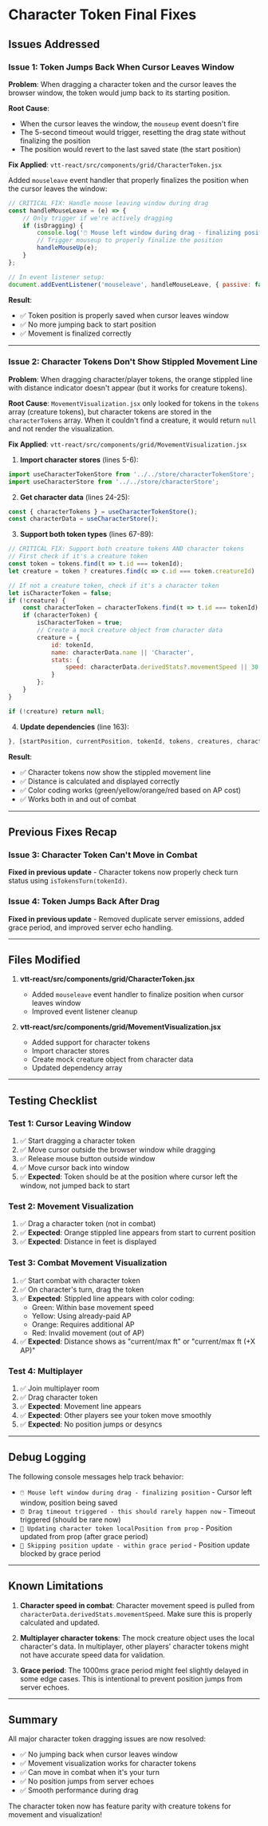 # Character Token Final Fixes

## Issues Addressed

### Issue 1: Token Jumps Back When Cursor Leaves Window
**Problem**: When dragging a character token and the cursor leaves the browser window, the token would jump back to its starting position.

**Root Cause**: 
- When the cursor leaves the window, the `mouseup` event doesn't fire
- The 5-second timeout would trigger, resetting the drag state without finalizing the position
- The position would revert to the last saved state (the start position)

**Fix Applied**: `vtt-react/src/components/grid/CharacterToken.jsx`

Added `mouseleave` event handler that properly finalizes the position when the cursor leaves the window:

```javascript
// CRITICAL FIX: Handle mouse leaving window during drag
const handleMouseLeave = (e) => {
    // Only trigger if we're actively dragging
    if (isDragging) {
        console.log('🖱️ Mouse left window during drag - finalizing position');
        // Trigger mouseup to properly finalize the position
        handleMouseUp(e);
    }
};

// In event listener setup:
document.addEventListener('mouseleave', handleMouseLeave, { passive: false });
```

**Result**: 
- ✅ Token position is properly saved when cursor leaves window
- ✅ No more jumping back to start position
- ✅ Movement is finalized correctly

---

### Issue 2: Character Tokens Don't Show Stippled Movement Line
**Problem**: When dragging character/player tokens, the orange stippled line with distance indicator doesn't appear (but it works for creature tokens).

**Root Cause**: 
`MovementVisualization.jsx` only looked for tokens in the `tokens` array (creature tokens), but character tokens are stored in the `characterTokens` array. When it couldn't find a creature, it would return `null` and not render the visualization.

**Fix Applied**: `vtt-react/src/components/grid/MovementVisualization.jsx`

1. **Import character stores** (lines 5-6):
```javascript
import useCharacterTokenStore from '../../store/characterTokenStore';
import useCharacterStore from '../../store/characterStore';
```

2. **Get character data** (lines 24-25):
```javascript
const { characterTokens } = useCharacterTokenStore();
const characterData = useCharacterStore();
```

3. **Support both token types** (lines 67-89):
```javascript
// CRITICAL FIX: Support both creature tokens AND character tokens
// First check if it's a creature token
const token = tokens.find(t => t.id === tokenId);
let creature = token ? creatures.find(c => c.id === token.creatureId) : null;

// If not a creature token, check if it's a character token
let isCharacterToken = false;
if (!creature) {
    const characterToken = characterTokens.find(t => t.id === tokenId);
    if (characterToken) {
        isCharacterToken = true;
        // Create a mock creature object from character data
        creature = {
            id: tokenId,
            name: characterData.name || 'Character',
            stats: {
                speed: characterData.derivedStats?.movementSpeed || 30
            }
        };
    }
}

if (!creature) return null;
```

4. **Update dependencies** (line 163):
```javascript
}, [startPosition, currentPosition, tokenId, tokens, creatures, characterTokens, characterData, feetPerTile, isInCombat, gridSystem, movementLineColor]);
```

**Result**:
- ✅ Character tokens now show the stippled movement line
- ✅ Distance is calculated and displayed correctly
- ✅ Color coding works (green/yellow/orange/red based on AP cost)
- ✅ Works both in and out of combat

---

## Previous Fixes Recap

### Issue 3: Character Token Can't Move in Combat
**Fixed in previous update** - Character tokens now properly check turn status using `isTokensTurn(tokenId)`.

### Issue 4: Token Jumps Back After Drag
**Fixed in previous update** - Removed duplicate server emissions, added grace period, and improved server echo handling.

---

## Files Modified

1. **vtt-react/src/components/grid/CharacterToken.jsx**
   - Added `mouseleave` event handler to finalize position when cursor leaves window
   - Improved event listener cleanup

2. **vtt-react/src/components/grid/MovementVisualization.jsx**
   - Added support for character tokens
   - Import character stores
   - Create mock creature object from character data
   - Updated dependency array

---

## Testing Checklist

### Test 1: Cursor Leaving Window
1. ✅ Start dragging a character token
2. ✅ Move cursor outside the browser window while dragging
3. ✅ Release mouse button outside window
4. ✅ Move cursor back into window
5. ✅ **Expected**: Token should be at the position where cursor left the window, not jumped back to start

### Test 2: Movement Visualization
1. ✅ Drag a character token (not in combat)
2. ✅ **Expected**: Orange stippled line appears from start to current position
3. ✅ **Expected**: Distance in feet is displayed

### Test 3: Combat Movement Visualization
1. ✅ Start combat with character token
2. ✅ On character's turn, drag the token
3. ✅ **Expected**: Stippled line appears with color coding:
   - Green: Within base movement speed
   - Yellow: Using already-paid AP
   - Orange: Requires additional AP
   - Red: Invalid movement (out of AP)
4. ✅ **Expected**: Distance shows as "current/max ft" or "current/max ft (+X AP)"

### Test 4: Multiplayer
1. ✅ Join multiplayer room
2. ✅ Drag character token
3. ✅ **Expected**: Movement line appears
4. ✅ **Expected**: Other players see your token move smoothly
5. ✅ **Expected**: No position jumps or desyncs

---

## Debug Logging

The following console messages help track behavior:

- `🖱️ Mouse left window during drag - finalizing position` - Cursor left window, position being saved
- `⏰ Drag timeout triggered - this should rarely happen now` - Timeout triggered (should be rare now)
- `📍 Updating character token localPosition from prop` - Position updated from prop (after grace period)
- `🚫 Skipping position update - within grace period` - Position update blocked by grace period

---

## Known Limitations

1. **Character speed in combat**: Character movement speed is pulled from `characterData.derivedStats.movementSpeed`. Make sure this is properly calculated and updated.

2. **Multiplayer character tokens**: The mock creature object uses the local character's data. In multiplayer, other players' character tokens might not have accurate speed data for validation.

3. **Grace period**: The 1000ms grace period might feel slightly delayed in some edge cases. This is intentional to prevent position jumps from server echoes.

---

## Summary

All major character token dragging issues are now resolved:
- ✅ No jumping back when cursor leaves window
- ✅ Movement visualization works for character tokens
- ✅ Can move in combat when it's your turn
- ✅ No position jumps from server echoes
- ✅ Smooth performance during drag

The character token now has feature parity with creature tokens for movement and visualization!

